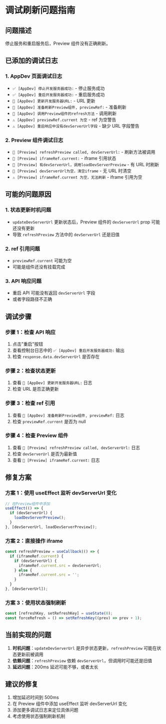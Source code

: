 # 调试刷新问题指南

## 问题描述

停止服务和重启服务后，Preview 组件没有正确刷新。

## 已添加的调试日志

### 1. AppDev 页面调试日志

- `✅ [AppDev] 停止开发服务器成功:` - 停止服务成功
- `✅ [AppDev] 重启开发服务器成功:` - 重启服务成功
- `🔗 [AppDev] 更新开发服务器URL:` - URL 更新
- `🔄 [AppDev] 准备刷新Preview组件, previewRef:` - 准备刷新
- `🔄 [AppDev] 调用Preview组件的refresh方法` - 调用刷新
- `⚠️ [AppDev] previewRef.current 为空` - ref 为空警告
- `⚠️ [AppDev] 重启响应中没有devServerUrl字段` - 缺少 URL 字段警告

### 2. Preview 组件调试日志

- `🔄 [Preview] refreshPreview called, devServerUrl:` - 刷新方法被调用
- `🔄 [Preview] iframeRef.current:` - iframe 引用状态
- `🔄 [Preview] 有devServerUrl，调用loadDevServerPreview` - 有 URL 时刷新
- `🔄 [Preview] devServerUrl为空，清空iframe` - 无 URL 时清空
- `⚠️ [Preview] iframeRef.current 为空，无法刷新` - iframe 引用为空

## 可能的问题原因

### 1. 状态更新时机问题

- `updateDevServerUrl` 更新状态后，Preview 组件的 `devServerUrl` prop 可能还没有更新
- 导致 `refreshPreview` 方法中的 `devServerUrl` 还是旧值

### 2. ref 引用问题

- `previewRef.current` 可能为空
- 可能是组件还没有挂载完成

### 3. API 响应问题

- 重启 API 可能没有返回 `devServerUrl` 字段
- 或者字段路径不正确

## 调试步骤

### 步骤 1：检查 API 响应

1. 点击"重启"按钮
2. 查看控制台日志中的 `✅ [AppDev] 重启开发服务器成功:` 输出
3. 检查 `response.data.devServerUrl` 是否存在

### 步骤 2：检查状态更新

1. 查看 `🔗 [AppDev] 更新开发服务器URL:` 日志
2. 检查 URL 是否正确更新

### 步骤 3：检查 ref 引用

1. 查看 `🔄 [AppDev] 准备刷新Preview组件, previewRef:` 日志
2. 检查 `previewRef.current` 是否为 null

### 步骤 4：检查 Preview 组件

1. 查看 `🔄 [Preview] refreshPreview called, devServerUrl:` 日志
2. 检查 `devServerUrl` 是否为最新值
3. 查看 `🔄 [Preview] iframeRef.current:` 日志

## 修复方案

### 方案 1：使用 useEffect 监听 devServerUrl 变化

```typescript
// 在Preview组件中添加
useEffect(() => {
  if (devServerUrl) {
    loadDevServerPreview();
  }
}, [devServerUrl, loadDevServerPreview]);
```

### 方案 2：直接操作 iframe

```typescript
const refreshPreview = useCallback(() => {
  if (iframeRef.current) {
    if (devServerUrl) {
      iframeRef.current.src = devServerUrl;
    } else {
      iframeRef.current.src = '';
    }
  }
}, [devServerUrl]);
```

### 方案 3：使用状态强制刷新

```typescript
const [refreshKey, setRefreshKey] = useState(0);
const forceRefresh = () => setRefreshKey((prev) => prev + 1);
```

## 当前实现的问题

1. **时机问题**：`updateDevServerUrl` 是异步状态更新，`refreshPreview` 可能在状态更新前被调用
2. **依赖问题**：`refreshPreview` 依赖 `devServerUrl`，但调用时可能还是旧值
3. **延迟问题**：200ms 延迟可能不够，或者太长

## 建议的修复

1. 增加延迟时间到 500ms
2. 在 Preview 组件中添加 useEffect 监听 devServerUrl 变化
3. 添加更多调试日志来定位具体问题
4. 考虑使用状态强制刷新机制
